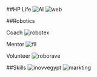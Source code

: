 ##HP Life
![AI](https://github.com/user-attachments/assets/8da17828-4834-4492-af6b-51878216cf16)
![web](https://github.com/user-attachments/assets/e33506d6-cc02-43c5-856b-ade4f918a7b9)



##Robotics


Coach
![robotex](https://github.com/user-attachments/assets/b4d04d2f-4014-47f5-93d7-d8298a78543a)


Mentor
![fll](https://github.com/user-attachments/assets/3ab37fc8-bc26-48cc-8ab3-80fd3ad319e9)


Volunteer
![roborave](https://github.com/user-attachments/assets/2509602e-d3cb-41d3-bed1-a8b573f6db14)


##Skills
![inovvegypt](https://github.com/user-attachments/assets/9de5021b-a242-42ca-9ac9-19ad552cf8ee)
![markting](https://github.com/user-attachments/assets/d401ab8c-25a1-47ec-9ea6-de0ceeb160c3)
